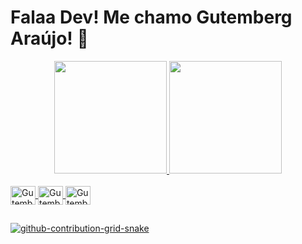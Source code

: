 # Falaa Dev! Me chamo Gutemberg Araújo! :space_invader:

<div align="center">
  <a href="https://github.com/GutembergAraujo99">
  <img height="180em" src="https://github-readme-stats.vercel.app/api?username=GutembergAraujo99&show_icons=true&theme=dracula&include_all_commits=true&count_private=true"/>
  <img height="180em" src="https://github-readme-stats.vercel.app/api/top-langs/?username=GutembergAraujo99&layout=compact&langs_count=7&theme=dracula"/>
</div>
<div style="display: inline_block"><br>
  <img align="center" alt="Gutemberg-HTML" height="30" width="40" src="https://user-images.githubusercontent.com/102666404/177841211-319f6e4f-7afc-4f47-be68-fe88bf800369.svg">
  <img align="center" alt="Gutemberg-Js" height="30" width="40" src="https://user-images.githubusercontent.com/102666404/177842266-93d5ad12-2114-41b6-a074-eea389db6fec.svg">
  <img align="center" alt="Gutemberg-CSS" height="30" width="40" src="https://user-images.githubusercontent.com/102666404/177841781-4f87d060-7705-49cb-84b1-a6afc3e45d7f.svg">
  
</div>
  
  ##
 
<div> 
  
 ![github-contribution-grid-snake](https://user-images.githubusercontent.com/102666404/177834130-d7f10c50-9a18-427b-ac23-59690652d679.svg)
  
</div>
